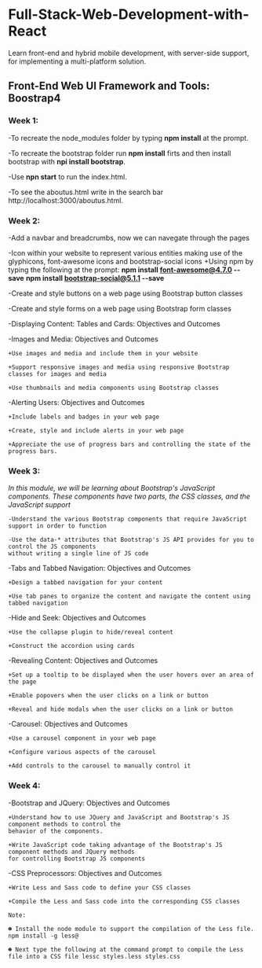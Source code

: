 # Full-Stack-Web-Development-with-React
Learn front-end and hybrid mobile development, with server-side support, for implementing a multi-platform solution.

## Front-End Web UI Framework and Tools: Boostrap4
### Week 1:
-To recreate the node_modules folder by typing **npm install** at the prompt.

-To recreate the bootstrap folder run **npm install** firts and then install bootstrap with **npi install bootstrap**.

-Use **npn start** to run the index.html.

-To see the aboutus.html write in the search bar http://localhost:3000/aboutus.html.
### Week 2:
-Add a navbar and breadcrumbs, now we can navegate through the pages 

-Icon within your website to represent various entities making use of the glyphicons, font-awesome icons and bootstrap-social icons
    +Using npm by typing the following at the prompt:
        **npm install font-awesome@4.7.0 --save**
        **npm install bootstrap-social@5.1.1 --save**

-Create and style buttons on a web page using Bootstrap button classes

-Create and style forms on a web page using Bootstrap form classes

-Displaying Content: Tables and Cards: Objectives and Outcomes

-Images and Media: Objectives and Outcomes

    +Use images and media and include them in your website

    +Support responsive images and media using responsive Bootstrap classes for images and media

    +Use thumbnails and media components using Bootstrap classes

-Alerting Users: Objectives and Outcomes

    +Include labels and badges in your web page
    
    +Create, style and include alerts in your web page
    
    +Appreciate the use of progress bars and controlling the state of the progress bars.

### Week 3:
*In this module, we will be learning about Bootstrap's JavaScript components. These components have two parts, the CSS classes, and the JavaScript support*

    -Understand the various Bootstrap components that require JavaScript support in order to function

    -Use the data-* attributes that Bootstrap's JS API provides for you to control the JS components 
    without writing a single line of JS code

-Tabs and Tabbed Navigation: Objectives and Outcomes

    +Design a tabbed navigation for your content
    
    +Use tab panes to organize the content and navigate the content using tabbed navigation

-Hide and Seek: Objectives and Outcomes

    +Use the collapse plugin to hide/reveal content

    +Construct the accordion using cards

-Revealing Content: Objectives and Outcomes

    +Set up a tooltip to be displayed when the user hovers over an area of the page
    
    +Enable popovers when the user clicks on a link or button
    
    +Reveal and hide modals when the user clicks on a link or button

-Carousel: Objectives and Outcomes

    +Use a carousel component in your web page

    +Configure various aspects of the carousel

    +Add controls to the carousel to manually control it

### Week 4:
-Bootstrap and JQuery: Objectives and Outcomes

    +Understand how to use JQuery and JavaScript and Bootstrap's JS component methods to control the 
    behavior of the components.

    +Write JavaScript code taking advantage of the Bootstrap's JS component methods and JQuery methods 
    for controlling Bootstrap JS components

-CSS Preprocessors: Objectives and Outcomes

    +Write Less and Sass code to define your CSS classes
    
    +Compile the Less and Sass code into the corresponding CSS classes

    Note: 

    ☻ Install the node module to support the compilation of the Less file. npm install -g less@

    ☻ Next type the following at the command prompt to compile the Less file into a CSS file lessc styles.less styles.css